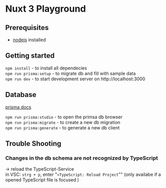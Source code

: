 # Nuxt 3 Playground

## Prerequisites

- [nodejs](https://nodejs.org/en/) installed 

## Getting started

`npm install` - to install all dependecies  
`npm run prisma:setup` - to migrate db and fill with sample data  
`npm run dev` - to start development server on http://localhost:3000  


## Database
[prisma docs](https://www.prisma.io/docs) 

`npm run prisma:studio` - to open the primsa db browser  
`npm run prisma:migrate` - to create a new db migration  
`npm run prisma:generate` - to generate a new db client  

## Trouble Shooting

### Changes in the db schema are not recognized by TypeScript
-> reload the TypeScript-Service  
in VSC: `strg + p`, enter "`>TypeScript: Reload Project`"" (only availabe if a opened TypeScript file is focused )

